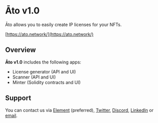 # Āto v1.0

Āto allows you to easily create IP licenses for your NFTs.

[https://ato.network/](https://ato.network/)

## Overview

**Āto v1.0** includes the following apps:

- License generator (API and UI)
- Scanner (API and UI)
- Minter (Solidity contracts and UI)

## Support

You can contact us via [Element](https://matrix.to/#/@julienbrg:matrix.org) (preferred), [Twitter](https://twitter.com/julienbrg), [Discord](https://discord.gg/xw9dCeQ94Y), [LinkedIn](https://www.linkedin.com/in/julienberanger/) or [email](mailto:julien@ato.network).
